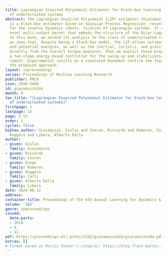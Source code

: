```yaml
---
title: Lagrangian Inspired Polynomial Estimator for black-box learning and control
  of underactuated systems
abstract: The Lagrangian Inspired Polynomial (LIP) estimator (Giacomuzzo et al., 2023)
  is a black-box estimator based on Gaussian Process Regression, recently presented
  for the inverse dynamics identi- fication of Lagrangian systems. It relies on a
  novel multi-output kernel that embeds the structure of the Euler-Lagrange equation.
  In this work, we extend its analysis to the class of underactuated robots. First,
  we show that, despite being a black-box model, the LIP allows estimating kinetic
  and potential energies, as well as the inertial, Coriolis, and gravity components
  directly from the overall torque measures. Then we exploit these properties to derive
  a two-stage energy-based controller for the swing-up and stabilization of balancing
  robots. Experimental results on a simulated Pendubot confirm the feasibility of
  the proposed approach.
layout: inproceedings
series: Proceedings of Machine Learning Research
publisher: PMLR
issn: 2640-3498
id: giacomuzzo24a
month: 0
tex_title: "{Lagrangian Inspired Polynomial Estimator for black-box learning and control
  of underactuated systems}"
firstpage: 1
lastpage: 13
page: 1-13
order: 1
cycles: false
bibtex_author: Giacomuzzo, Giulio and Cescon, Riccardo and Romeres, Diego and Carli,
  Ruggero and Libera, Alberto Dalla
author:
- given: Giulio
  family: Giacomuzzo
- given: Riccardo
  family: Cescon
- given: Diego
  family: Romeres
- given: Ruggero
  family: Carli
- given: Alberto Dalla
  family: Libera
date: 2024-06-11
address:
container-title: Proceedings of the 6th Annual Learning for Dynamics & Control Conference
volume: '242'
genre: inproceedings
issued:
  date-parts:
  - 2024
  - 6
  - 11
pdf: https://proceedings.mlr.press/v242/giacomuzzo24a/giacomuzzo24a.pdf
extras: []
# Format based on Martin Fenner's citeproc: https://blog.front-matter.io/posts/citeproc-yaml-for-bibliographies/
---
```

